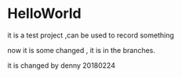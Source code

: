 # HelloWorld
it is a test project ,can be used to record something

now it is some changed , it is in the branches.

it is changed by denny 20180224
